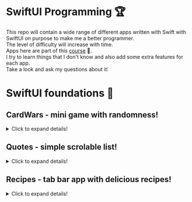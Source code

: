 # SwiftUI Programming 🏆

This repo will contain a wide range of different apps written with Swift with SwiftUI on purpose to make me a better programmer. </br>
The level of difficulty will increase with time. </br>
Apps here are part of this [course](https://codewithchris.com/) 👀.</br>
I try to learn things that I don't know and also add some extra features for each app. </br>
Take a look and ask my questions about it❕ </br>


# SwiftUI foundations 👶

## CardWars - mini game with randomness!
<details>
  <summary>Click to expand details!</summary>
  
  This app is a simple game where users can play card wars with a CPU></br>
  Simply press a button to get a random card, if your card is bigger than the CPU you won. </br>
  The purpose of this project was to create a UI using only a SwiftUI. </br>
  Here are the results: </br>

  ### DEMO
  <img src="readme_files/CardWars.gif" alt="demo" width="342"/> </br>

</details>

## Quotes - simple scrolable list!
<details>
  <summary>Click to expand details!</summary>
  
  This app is a project where I have created my own UI element called "quote". </br>
  It's A Zstack containing an image and a texts. </br>
  On the main screen user, can scroll thru quotes and click on it to go to the detail view.
  NavigationController is providing a route from mainScreen to the detailView where more quotes are presented. </br>
  All the data here is being loaded from the local JSON file and formated into a project struct. </br>
  
  ### DEMO
  <img src="readme_files/Quotes.gif" alt="demo" width="342"/> </br>

</details>

## Recipes - tab bar app with delicious recipes!
<details>
  <summary>Click to expand details!</summary>
  
  The first bigger app is written with an MVVM design pattern. </br>
  Users can choose between favourites and a list of all recipes. </br>
  By clicking on each card (which is a separate UI object) user can see all the details for this recipe. </br>
  All the data is being loaded from local JSON data and saved into the struct. </br>
  Besides that, I have learned about `@State` and `@EnvironmentObject` in action. </br>
  Check out the demo and ask any extra questions about this project: </br>
  
  ### DEMO
  <img src="readme_files/recipes.gif" alt="demo" width="348"/> </br>

</details>


  


 
